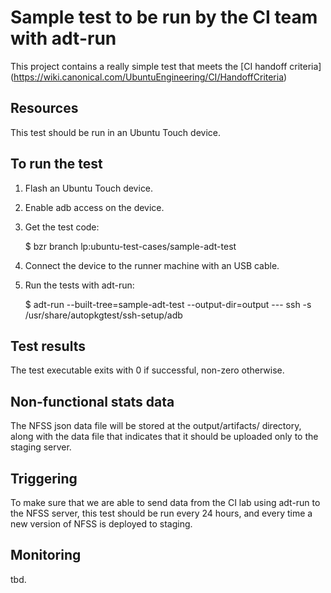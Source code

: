 # Sample test to be run by the CI team with adt-run

This project contains a really simple test that meets the [CI handoff criteria]
(https://wiki.canonical.com/UbuntuEngineering/CI/HandoffCriteria)

## Resources

This test should be run in an Ubuntu Touch device.

## To run the test

1. Flash an Ubuntu Touch device.
2. Enable adb access on the device.
3. Get the test code:

    $ bzr branch lp:ubuntu-test-cases/sample-adt-test

4. Connect the device to the runner machine with an USB cable.
5. Run the tests with adt-run:

    $ adt-run --built-tree=sample-adt-test --output-dir=output --- ssh -s /usr/share/autopkgtest/ssh-setup/adb

## Test results

The test executable exits with 0 if successful, non-zero otherwise.

## Non-functional stats data

The NFSS json data file will be stored at the output/artifacts/ directory,
along with the data file that indicates that it should be uploaded only to the
staging server.

## Triggering

To make sure that we are able to send data from the CI lab using adt-run to the
NFSS server, this test should be run every 24 hours, and every time a new
version of NFSS is deployed to staging.

## Monitoring

tbd.
